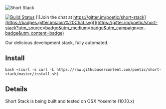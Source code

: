 ![Short Stack](https://raw.githubusercontent.com/poetic/short-stack/master/assets/shortstack-logo-v1.jpg)

[![Build Status](https://travis-ci.org/poetic/short-stack.svg?branch=travis)](https://travis-ci.org/poetic/short-stack)
[![Join the chat at https://gitter.im/poetic/short-stack](https://badges.gitter.im/Join%20Chat.svg)](https://gitter.im/poetic/short-stack?utm_source=badge&utm_medium=badge&utm_campaign=pr-badge&utm_content=badge)

Our delicious development stack, fully automated.

## Install
`bash <(curl -s curl -L https://raw.githubusercontent.com/poetic/short-stack/master/install.sh)`

## Details

Short Stack is being built and tested on OSX Yosemite (10.10.x)

